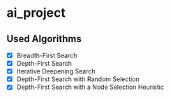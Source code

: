 ﻿# ai_project


## Used Algorithms
- [x] Breadth-First Search
- [x] Depth-First Search
- [x] Iterative Deepening Search
- [x] Depth-First Search with Random Selection
- [X] Depth-First Search with a Node Selection Heuristic
